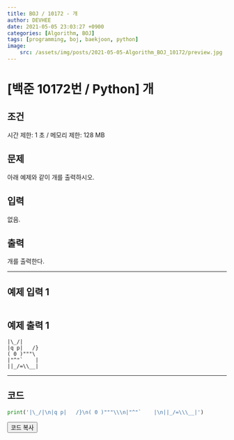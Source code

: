 ```yaml
---
title: BOJ / 10172 - 개
author: DEVHEE
date: 2021-05-05 23:03:27 +0900
categories: [Algorithm, BOJ]
tags: [programming, boj, baekjoon, python]
image:
    src: /assets/img/posts/2021-05-05-Algorithm_BOJ_10172/preview.jpg
---
```


# **[백준 10172번 / Python] 개**

## **조건**

시간 제한: 1 초 / 메모리 제한: 128 MB

## **문제**

아래 예제와 같이 개를 출력하시오.

## **입력**

없음.

## **출력**

개를 출력한다.

---

## **예제 입력 1**

```
```

## **예제 출력 1**

```
|\_/|
|q p|   /}
( 0 )"""\
|"^"`    |
||_/=\\__|
```

---

## **코드**

```python
print('|\_/|\n|q p|   /}\n( 0 )"""\\\n|"^"`    |\n||_/=\\\__|')
```

<div id="copycode" style="display: none;">
print('|\_/|\n|q p|   /}\n( 0 )"""\\\n|"^"`    |\n||_/=\\\__|')
</div>

<button onclick="copycode(this.id)">코드 복사</button>